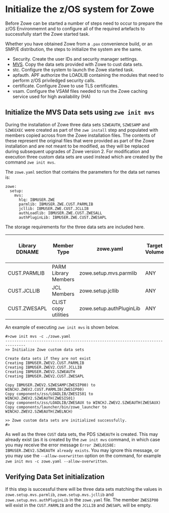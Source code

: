 # Initialize the z/OS system for Zowe

Before Zowe can be started a number of steps need to occur to prepare the z/OS Environmemnt and to configure all of the required artefacts to successfully start the Zowe started task.

Whether you have obtained Zowe from a `.pax` convenience build, or an SMP/E distribution, the steps to initialize the system are the same.

- Security.   Create the user IDs and security manager settings.  
- [MVS](#initialize-the-mvs-data-sets-using-zwe-init-mvs).  Copy the data sets provided with Zowe to cust data sets.
- stc. Configure the system to launch the Zowe started task.
- apfauth.  APF authorize the LOADLIB containing the modules that need to perform z/OS priviledged security calls.  
- certificate.  Configure Zowe to use TLS certificates.
- vsam.  Configure the VSAM files needed to run the Zowe caching service used for high availability (HA)

## Initialize the MVS Data sets using `zwe init mvs`

During the installation of Zowe three data sets `SZWEAUTH`, `SZWESAMP` and `SZWEEXEC` were created as part of the `zwe install` step and populated with members copied across from the Zowe installation files.  The contents of these represent the original files that were provided as part of the Zowe installation and are not meant to be modified, as they will be replaced during subsequent upgrades of Zowe version 2.  For modification and execution three custom data sets are used instead which are created by the command `zwe init mvs`.

The `zowe.yaml` section that contains the parameters for the data set names is:

```
zowe:
  setup:
    mvs:
      hlq: IBMUSER.ZWE
      parmlib: IBMUSER.ZWE.CUST.PARMLIB
      jcllib: IBMUSER.ZWE.CUST.JCLLIB
      authLoadlib: IBMUSER.ZWE.CUST.ZWESALL
      authPluginLib: IBMUSER.ZWE.CUST.ZWESAPL
```

The storage requirements for the three data sets are included here.

Library DDNAME | Member Type | zowe.yaml | Target Volume | Type | Org | RECFM | LRECL | No. of 3390 Trks | No. of DIR Blks
---|---|---|---|---|---|---|---|---|--
CUST.PARMLIB | PARM Library Members | zowe.setup.mvs.parmlib | ANY | U | PDSE | FB | 80 | 15 | 5
CUST.JCLLIB | JCL Members | zowe.setup.jcllib | ANY | U | PDSE | FB | 80 | 15 | 5
CUST.ZWESAPL | CLIST copy utilities | zowe.setup.authPluginLib | ANY | U | PDSE | U | 0 | 15 | N/A

An example of executing `zwe init mvs` is shown below.  

```
#>zwe init mvs -c ./zowe.yaml
-------------------------------------------------------------------------------
>> Initialize Zowe custom data sets

Create data sets if they are not exist
Creating IBMUSER.ZWEV2.CUST.PARMLIB
Creating IBMUSER.ZWEV2.CUST.JCLLIB
Creating IBMUSER.ZWEV2.SZWEAUTH
Creating IBMUSER.ZWEV2.CUST.ZWESAPL

Copy IBMUSER.ZWEV2.SZWESAMP(ZWESIP00) to WINCHJ.ZWEV2.CUST.PARMLIB(ZWESIP00)
Copy components/zss/LOADLIB/ZWESIS01 to WINCHJ.ZWEV2.SZWEAUTH(ZWESIS01)
Copy components/zss/LOADLIB/ZWESAUX to WINCHJ.ZWEV2.SZWEAUTH(ZWESAUX)
Copy components/launcher/bin/zowe_launcher to WINCHJ.ZWEV2.SZWEAUTH(ZWELNCH)

>> Zowe custom data sets are initialized successfully.
#>
```

As well as the three `CUST` data sets, the PDS `SZWEAUTH` is created.  This may already exist (as it is created by the `zwe init mvs` command, in which case you may receive the error message `Error ZWEL0158E: IBMUSER.ZWEV2.SZWEAUTH already exists`.  You may ignore this message, or you may use the `--allow-overwritten` option on the command, for example `zwe init mvs -c zowe.yaml --allow-overwritten`.

## Verifying Data Set initialization

If this step is successful there will be three data sets matching the values in `zowe.setup.mvs.parmlib`, `zowe.setup.mvs.jcllib` and `zowe.setup.mvs.authPluginLib` in the `zowe.yaml` file.  The member `ZWESIP00` will exist in the `CUST.PARMLIB` and the `JCLLIB` and `ZWESAPL` will be empty.